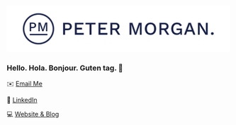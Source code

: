 ![Peter Morgan](https://raw.githubusercontent.com/petermorgandev/petermorgandev/main/Wordmark-1200x250px.png)

### Hello. Hola. Bonjour. Guten tag. :wave:

:envelope: [Email Me](mailto:peter@petermorgan.dev)

:briefcase: [LinkedIn](https://www.linkedin.com/in/petermorgandev)

:computer: [Website & Blog](https://petermorgan.dev/)
